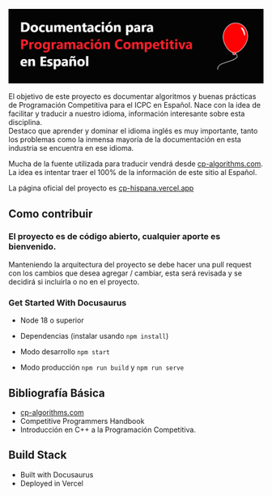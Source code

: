 ![as](./static/img/header.png)

El objetivo de este proyecto es documentar algoritmos y buenas prácticas de Programación Competitiva para el ICPC en Español. Nace con la idea de facilitar y traducir a nuestro idioma, información interesante sobre esta disciplina.  
Destaco que aprender y dominar el idioma inglés es muy importante, tanto los problemas como la inmensa mayoría de la documentación en esta industria se encuentra en ese idioma.

Mucha de la fuente utilizada para traducir vendrá desde [cp-algorithms.com](https://cp-algorithms.com). La idea es intentar traer el 100% de la información de este sitio al Español. 

La página oficial del proyecto es [cp-hispana.vercel.app](https://cp-hispana.vercel.app)

## Como contribuir

### El proyecto es de código abierto, cualquier aporte es bienvenido.

Manteniendo la arquitectura del proyecto se debe hacer una pull request con los cambios que desea agregar / cambiar, esta será revisada y se decidirá si incluirla o no en el proyecto.

### Get Started With Docusaurus

* Node 18 o superior
* Dependencias (instalar usando `npm install`)


* Modo desarrollo `npm start`
* Modo producción `npm run build` y `npm run serve`

## Bibliografía Básica

* [cp-algorithms.com](https://cp-algorithms.com)
* Competitive Programmers Handbook
* Introducción en C++ a la Programación Competitiva. 

## Build Stack

* Built with Docusaurus
* Deployed in Vercel
